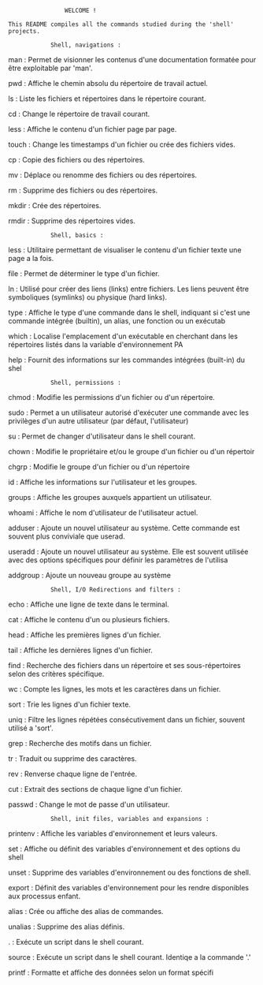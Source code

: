  					WELCOME !

	This README compiles all the commands studied during the 'shell' projects.

				Shell, navigations :

man : Permet de visionner les contenus d'une documentation formatée pour être exploitable par 'man'.

pwd : Affiche le chemin absolu du répertoire de travail actuel.

ls : Liste les fichiers et répertoires dans le répertoire courant.

cd : Change le répertoire de travail courant.

less : Affiche le contenu d'un fichier page par page.

touch : Change les timestamps d'un fichier ou crée des fichiers vides.

cp : Copie des fichiers ou des répertoires.

mv : Déplace ou renomme des fichiers ou des répertoires.

rm : Supprime des fichiers ou des répertoires.

mkdir : Crée des répertoires.

rmdir : Supprime des répertoires vides.

				Shell, basics :

less : Utilitaire permettant de visualiser le contenu d'un fichier texte une page a la fois.

file : Permet de déterminer le type d'un fichier.

ln : Utilisé pour créer des liens (links) entre fichiers. Les liens peuvent être symboliques (symlinks) ou physique (hard links).

type : Affiche le type d'une commande dans le shell, indiquant si c'est une commande intégrée (builtin), un alias, une fonction ou un exécutab

which : Localise l'emplacement d'un exécutable en cherchant dans les répertoires listés dans la variable d'environnement PA

help : Fournit des informations sur les commandes intégrées (built-in) du shel

				Shell, permissions :

chmod : Modifie les permissions d'un fichier ou d'un répertoire.

sudo : Permet a un utilisateur autorisé d'exécuter une commande avec les privilèges d'un autre utilisateur (par défaut, l'utilisateur)

su : Permet de changer d'utilisateur dans le shell courant.

chown : Modifie le propriétaire et/ou le groupe d'un fichier ou d'un répertoir

chgrp : Modifie le groupe d'un fichier ou d'un répertoire

id : Affiche les informations sur l'utilisateur et les groupes.

groups : Affiche les groupes auxquels appartient un utilisateur.

whoami : Affiche le nom d'utilisateur de l'utilisateur actuel.

adduser : Ajoute un nouvel utilisateur au système. Cette commande est souvent plus conviviale que userad.

useradd : Ajoute un nouvel utilisateur au système. Elle est souvent utilisée avec des options spécifiques pour définir les paramètres de l'utilisa

addgroup : Ajoute un nouveau groupe au système

				Shell, I/O Redirections and filters : 

echo : Affiche une ligne de texte dans le terminal.

cat : Affiche le contenu d'un ou plusieurs fichiers.

head : Affiche les premières lignes d'un fichier.

tail : Affiche les dernières lignes d'un fichier.

find : Recherche des fichiers dans un répertoire et ses sous-répertoires selon des critères spécifique.

wc : Compte les lignes, les mots et les caractères dans un fichier.

sort : Trie les lignes d'un fichier texte.

uniq : Filtre les lignes répétées consécutivement dans un fichier, souvent utilisé a 'sort'.

grep : Recherche des motifs dans un fichier.

tr : Traduit ou supprime des caractères.

rev : Renverse chaque ligne de l'entrée.

cut : Extrait des sections de chaque ligne d'un fichier.

passwd : Change le mot de passe d'un utilisateur.

				Shell, init files, variables and expansions :

printenv : Affiche les variables d'environnement et leurs valeurs.

set : Affiche ou définit des variables d'environnement et des options du shell

unset : Supprime des variables d'environnement ou des fonctions de shell.

export : Définit des variables d'environnement pour les rendre disponibles aux processus enfant.

alias : Crée ou affiche des alias de commandes.

unalias : Supprime des alias définis.

. : Exécute un script dans le shell courant.

source : Exécute un script dans le shell courant. Identiqe a la commande '.' 

printf : Formatte et affiche des données selon un format spécifi


